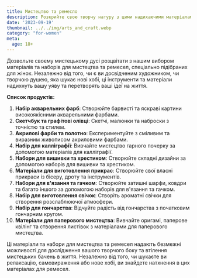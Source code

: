 ```yaml
---
title: Мистецтво та ремесло
description: Розкрийте свою творчу натуру з цими надихаючими матеріалами та наборами для мистецтва та ремесел.
date: '2023-09-19'
thumbnail: ../../img/arts_and_craft.webp
category: "for-women"
meta:
  age: 18+
---
```

Дозвольте своєму мистецькому дусі розцвітати з нашим вибором матеріалів та наборів для мистецтва та ремесел, спеціально підібраних для жінок. Незалежно від того, чи є ви досвідченим художником, чи творчою душею, яка шукає нові хобі, ці інструменти та матеріали надихнуть вашу уяву та перетворять ваші ідеї на життя.

**Список продуктів:**
1. **Набір акварельних фарб**: Створюйте барвисті та яскраві картини високоякісними акварельними фарбами.
2. **Скетчбук та графітові олівці**: Скетчі, малюнки та наброски з точністю та стилем.
3. **Акрилові фарби та полотно**: Експериментуйте з сміливим та виразним живописом акриловими фарбами.
4. **Набір для калліграфії**: Вивчайте мистецтво гарного почерку за допомогою матеріалів для калліграфії.
5. **Набори для вишивки та хрестиком**: Створюйте складні дизайни за допомогою наборів для вишивки та хрестиком.
6. **Матеріали для виготовлення прикрас**: Створюйте свої власні прикраси із бісеру, дроту та інструментів.
7. **Набори для в'язання та гачком**: Створюйте затишні шарфи, ковдри та багато іншого за допомогою наборів для в'язання та гачком.
8. **Набір для виготовлення свічок**: Створіть ароматні свічки для створення розслаблюючої атмосфери.
9. **Набір для гончарства**: Відчуйте радість від гончарства з початковим гончарним кругом.
10. **Матеріали для паперового мистецтва**: Вивчайте оригамі, паперове квілінг та створення листівок з матеріалами для паперового мистецтва.

Ці матеріали та набори для мистецтва та ремесел надають безмежні можливості для дослідження вашого творчого боку та втілення мистецьких бачень в життя. Незалежно від того, чи шукаєте ви релаксацію, самовираження або нове хобі, ви знайдете натхнення в цих матеріалах для ремесел.
